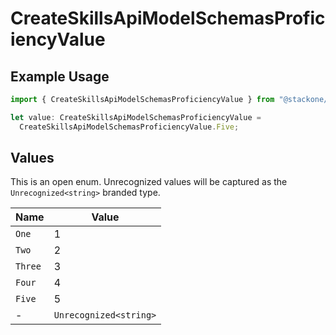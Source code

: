 # CreateSkillsApiModelSchemasProficiencyValue

## Example Usage

```typescript
import { CreateSkillsApiModelSchemasProficiencyValue } from "@stackone/stackone-client-ts/sdk/models/shared";

let value: CreateSkillsApiModelSchemasProficiencyValue =
  CreateSkillsApiModelSchemasProficiencyValue.Five;
```

## Values

This is an open enum. Unrecognized values will be captured as the `Unrecognized<string>` branded type.

| Name                   | Value                  |
| ---------------------- | ---------------------- |
| `One`                  | 1                      |
| `Two`                  | 2                      |
| `Three`                | 3                      |
| `Four`                 | 4                      |
| `Five`                 | 5                      |
| -                      | `Unrecognized<string>` |